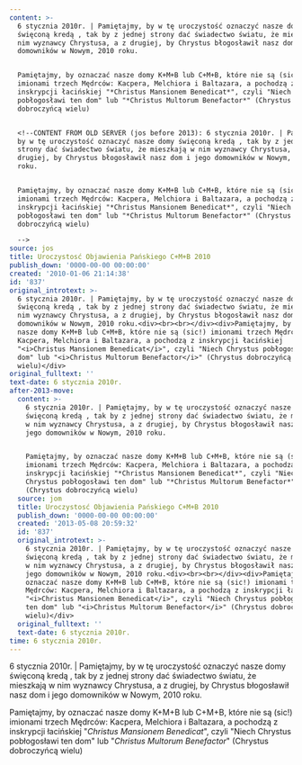 ```yaml
---
content: >-
  6 stycznia 2010r. | Pamiętajmy, by w tę uroczystość oznaczyć nasze domy
  święconą kredą , tak by z jednej strony dać świadectwo światu, że mieszkają w
  nim wyznawcy Chrystusa, a z drugiej, by Chrystus błogosławił nasz dom i jego
  domowników w Nowym, 2010 roku.


  Pamiętajmy, by oznaczać nasze domy K+M+B lub C+M+B, które nie są (sic!)
  imionami trzech Mędrców: Kacpera, Melchiora i Baltazara, a pochodzą z
  inskrypcji łacińskiej "*Christus Mansionem Benedicat*", czyli "Niech Chrystus
  pobłogosławi ten dom" lub "*Christus Multorum Benefactor*" (Chrystus
  dobroczyńcą wielu)


  <!--CONTENT FROM OLD SERVER (jos before 2013): 6 stycznia 2010r. | Pamiętajmy,
  by w tę uroczystość oznaczyć nasze domy święconą kredą , tak by z jednej
  strony dać świadectwo światu, że mieszkają w nim wyznawcy Chrystusa, a z
  drugiej, by Chrystus błogosławił nasz dom i jego domowników w Nowym, 2010
  roku.


  Pamiętajmy, by oznaczać nasze domy K+M+B lub C+M+B, które nie są (sic!)
  imionami trzech Mędrców: Kacpera, Melchiora i Baltazara, a pochodzą z
  inskrypcji łacińskiej "*Christus Mansionem Benedicat*", czyli "Niech Chrystus
  pobłogosławi ten dom" lub "*Christus Multorum Benefactor*" (Chrystus
  dobroczyńcą wielu)

  -->
source: jos
title: Uroczystosć Objawienia Pańskiego C+M+B 2010
publish_down: '0000-00-00 00:00:00'
created: '2010-01-06 21:14:38'
id: '837'
original_introtext: >-
  6 stycznia 2010r. | Pamiętajmy, by w tę uroczystość oznaczyć nasze domy
  święconą kredą , tak by z jednej strony dać świadectwo światu, że mieszkają w
  nim wyznawcy Chrystusa, a z drugiej, by Chrystus błogosławił nasz dom i jego
  domowników w Nowym, 2010 roku.<div><br><br></div><div>Pamiętajmy, by oznaczać
  nasze domy K+M+B lub C+M+B, które nie są (sic!) imionami trzech Mędrców:
  Kacpera, Melchiora i Baltazara, a pochodzą z inskrypcji łacińskiej
  "<i>Christus Mansionem Benedicat</i>", czyli "Niech Chrystus pobłogosławi ten
  dom" lub "<i>Christus Multorum Benefactor</i>" (Chrystus dobroczyńcą
  wielu)</div>
original_fulltext: ''
text-date: 6 stycznia 2010r.
after-2013-move:
  content: >-
    6 stycznia 2010r. | Pamiętajmy, by w tę uroczystość oznaczyć nasze domy
    święconą kredą , tak by z jednej strony dać świadectwo światu, że mieszkają
    w nim wyznawcy Chrystusa, a z drugiej, by Chrystus błogosławił nasz dom i
    jego domowników w Nowym, 2010 roku.


    Pamiętajmy, by oznaczać nasze domy K+M+B lub C+M+B, które nie są (sic!)
    imionami trzech Mędrców: Kacpera, Melchiora i Baltazara, a pochodzą z
    inskrypcji łacińskiej "*Christus Mansionem Benedicat*", czyli "Niech
    Chrystus pobłogosławi ten dom" lub "*Christus Multorum Benefactor*"
    (Chrystus dobroczyńcą wielu)
  source: jom
  title: Uroczystosć Objawienia Pańskiego C+M+B 2010
  publish_down: '0000-00-00 00:00:00'
  created: '2013-05-08 20:59:32'
  id: '837'
  original_introtext: >-
    6 stycznia 2010r. | Pamiętajmy, by w tę uroczystość oznaczyć nasze domy
    święconą kredą , tak by z jednej strony dać świadectwo światu, że mieszkają
    w nim wyznawcy Chrystusa, a z drugiej, by Chrystus błogosławił nasz dom i
    jego domowników w Nowym, 2010 roku.<div><br><br></div><div>Pamiętajmy, by
    oznaczać nasze domy K+M+B lub C+M+B, które nie są (sic!) imionami trzech
    Mędrców: Kacpera, Melchiora i Baltazara, a pochodzą z inskrypcji łacińskiej
    "<i>Christus Mansionem Benedicat</i>", czyli "Niech Chrystus pobłogosławi
    ten dom" lub "<i>Christus Multorum Benefactor</i>" (Chrystus dobroczyńcą
    wielu)</div>
  original_fulltext: ''
  text-date: 6 stycznia 2010r.
time: 6 stycznia 2010r.
---
```

6 stycznia 2010r. | Pamiętajmy, by w tę uroczystość oznaczyć nasze domy święconą kredą , tak by z jednej strony dać świadectwo światu, że mieszkają w nim wyznawcy Chrystusa, a z drugiej, by Chrystus błogosławił nasz dom i jego domowników w Nowym, 2010 roku.

Pamiętajmy, by oznaczać nasze domy K+M+B lub C+M+B, które nie są (sic!) imionami trzech Mędrców: Kacpera, Melchiora i Baltazara, a pochodzą z inskrypcji łacińskiej "*Christus Mansionem Benedicat*", czyli "Niech Chrystus pobłogosławi ten dom" lub "*Christus Multorum Benefactor*" (Chrystus dobroczyńcą wielu)

<!--CONTENT FROM OLD SERVER (jos before 2013): 6 stycznia 2010r. | Pamiętajmy, by w tę uroczystość oznaczyć nasze domy święconą kredą , tak by z jednej strony dać świadectwo światu, że mieszkają w nim wyznawcy Chrystusa, a z drugiej, by Chrystus błogosławił nasz dom i jego domowników w Nowym, 2010 roku.

Pamiętajmy, by oznaczać nasze domy K+M+B lub C+M+B, które nie są (sic!) imionami trzech Mędrców: Kacpera, Melchiora i Baltazara, a pochodzą z inskrypcji łacińskiej "*Christus Mansionem Benedicat*", czyli "Niech Chrystus pobłogosławi ten dom" lub "*Christus Multorum Benefactor*" (Chrystus dobroczyńcą wielu)
-->

<!--{{json:{"created_date":"2010-01-06 21:14:38","publish_down":"0000-00-00 00:00:00","id":"837"}}}-->